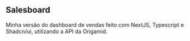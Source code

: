 ## Salesboard

Minha versão do dashboard de vendas feito com NextJS, Typescript e Shadcn/ui, utilizando a API da Origamid.
